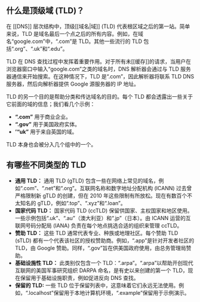 ## 什么是顶级域 (TLD)？

在 [[DNS]] 层次结构中，顶级[[域名|域]] (TLD) 代表根区域之后的第一站。简单来说，TLD 是域名最后一个点之后的所有内容。例如，在域名“google.com”中，“.com”是 TLD。其他一些流行的 TLD 包括“.org”、“.uk”和“.edu”。

TLD 在 DNS 查找过程中发挥着重要作用。对于所有未[[缓存]]的请求，当用户在浏览器窗口中输入“google.com”之类的域名时，DNS 解析器会通过与 TLD 服务器通信来开始搜索。在这种情况下，TLD 是“.com”，因此解析器将联系 TLD DNS 服务器，然后向解析器提供 Google 源服务器的 IP 地址。

TLD 的另一个目的是帮助分类和传达域名的目的。每个 TLD 都会透露出一些关于它前面的域的信息；我们看几个示例：

- **“.com”** 用于商业企业。
- **“.gov”** 用于美国政府实体。
- **’“uk”** 用于来自英国的域。

TLD 本身也会被分入几个组中的一个。

## 有哪些不同类型的 TLD

- **通用 TLD：** 通用 TLD (gTLD) 包含一些在网络上常见的域名，例如“.com”、“.net”和“.org”。互联网名称和数字地址分配机构 (ICANN) 过去曾严格限制新 gTLD 的创建，但在 2010 年这些限制有所放松。现在有数百个不太知名的 gTLD，例如“.top”、“.xyz”和“.loan”。
- **国家代码 TLD：** 国家代码 TLD (ccTLD) 保留供国家、主权国家和地区使用。一些示例包括“.uk”、“.au”（澳大利亚）和“.jp”（日本）。由 ICANN 运营的互联网号码分配局 (IANA) 负责在每个地点挑选合适的组织来管理 ccTLD。
- **赞助 TLD：** 这些 TLD 通常代表专业、种族或地理社区。每个赞助 TLD (sTLD) 都有一个代表该社区的授权赞助商。例如，“.app”是针对开发者社区的 TLD，由 Google 赞助。同样，“.gov”旨在供美国政府使用，由总务管理局赞助。
- **基础设施性 TLD：** 此类别仅包含一个 TLD：“.arpa”。“.arpa”以帮助开创现代互联网的美国军事研究组织 DARPA 命名，是有史以来创建的第一个 TLD，现在保留用于基础设施职责，例如促进反向 DNS 查找。
- **保留的 TLD:** 一些 TLD 位于保留列表中，这意味着它们永远无法使用。例如，“.localhost”保留用于本地计算机环境，“.example”保留用于示例演示。
